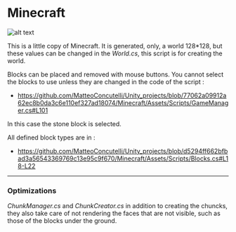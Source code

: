# Minecraft 

![alt text][img]

[img]: https://github.com/MatteoConcutelli/Unity_projects/blob/b74ce4275d90bc9e13e265fdf0fc33d66c10c8f9/Minecraft/img.jpg

This is a little copy of Minecraft. It is generated, only, a world 128*128, but these values can be changed in the *World.cs*, this script is for creating the world. 

Blocks can be placed and removed with mouse buttons. You cannot select the blocks to use unless they are changed in the code of the script : 

- https://github.com/MatteoConcutelli/Unity_projects/blob/77062a09912a62ec8b0da3c6e110ef327ad18074/Minecraft/Assets/Scripts/GameManager.cs#L101

In this case the stone block is selected.

All defined block types are in :
- https://github.com/MatteoConcutelli/Unity_projects/blob/d5294ff662bfbad3a56543369769c13e95c9f670/Minecraft/Assets/Scripts/Blocks.cs#L18-L22
---
### Optimizations

*ChunkManager.cs* and *ChunkCreator.cs* in addition to creating the chuncks, they also take care of not rendering the faces that are not visible, such as those of the blocks under the ground.
